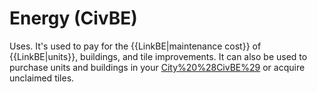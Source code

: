 # Energy (CivBE)

Uses.
It's used to pay for the {{LinkBE|maintenance cost}} of {{LinkBE|units}}, buildings, and tile improvements.
It can also be used to purchase units and buildings in your [City%20%28CivBE%29](cities) or acquire unclaimed tiles.